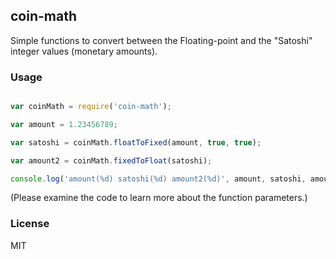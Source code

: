 
## coin-math

Simple functions to convert between the Floating-point and the "Satoshi" integer values (monetary amounts).

### Usage

```js

var coinMath = require('coin-math');

var amount = 1.23456789;

var satoshi = coinMath.floatToFixed(amount, true, true);

var amount2 = coinMath.fixedToFloat(satoshi);

console.log('amount(%d) satoshi(%d) amount2(%d)', amount, satoshi, amount2);

```

(Please examine the code to learn more about the function parameters.)

### License

MIT

